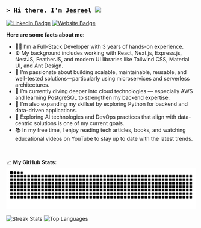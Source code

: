 ### <samp>&gt; Hi there, I'm <a href="" target="_blank">Jesreel</a> <img src="https://media.giphy.com/media/hvRJCLFzcasrR4ia7z/giphy.gif" width="25"> </samp>

[![Linkedin Badge](https://img.shields.io/badge/-LinkedIn-0e76a8?style=flat-square&logo=Linkedin&logoColor=white)](https://linkedin.com/in/jesreel01)
[![Website Badge](https://img.shields.io/badge/Website-3b5998?style=flat-square&logo=google-chrome&logoColor=white)](https://jesreel.me)

**Here are some facts about me:**

- 🧑‍💻 I'm a Full-Stack Developer with 3 years of hands-on experience.  
- ⚙️ My background includes working with React, Next.js, Express.js, NestJS, FeatherJS, and modern UI libraries like Tailwind CSS, Material UI, and Ant Design.  
- 🚀 I'm passionate about building scalable, maintainable, reusable, and well-tested solutions—particularly using microservices and serverless architectures.  
- 🧠 I’m currently diving deeper into cloud technologies — especially AWS and learning PostgreSQL to strengthen my backend expertise.  
- 🐍 I'm also expanding my skillset by exploring Python for backend and data-driven applications.  
- 🤖 Exploring AI technologies and DevOps practices that align with data-centric solutions is one of my current goals.  
- 📚 In my free time, I enjoy reading tech articles, books, and watching educational videos on YouTube to stay up to date with the latest trends.

<br>

📈 **My GitHub Stats:**
<picture>
  <source
    media="(prefers-color-scheme: dark)"
    srcset="https://github.com/jesreel01/jesreel01/blob/output/github-contribution-grid-snake-dark.svg"
  />
  <source
    media="(prefers-color-scheme: light)"
    srcset="https://raw.githubusercontent.com/platane/snk/output/github-contribution-grid-snake.svg"
  />
  <img
    alt="github contribution grid snake animation"
    src="https://github.com/jesreel01/jesreel01/blob/output/github-contribution-grid-snake-dark.svg"
  />
</picture>

<p>
  <img height="130em" src="https://github-readme-streak-stats.herokuapp.com/?user=jesreel01&theme=dark" alt="Streak Stats" />
  <img height="130em" src="https://github-readme-stats.vercel.app/api/top-langs/?username=jesreel01&layout=compact&theme=dark" alt="Top Languages" />
</p>










